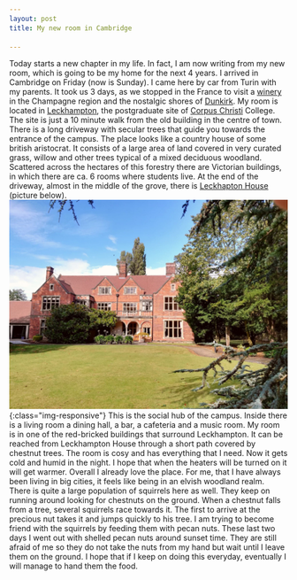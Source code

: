 ```yaml
---
layout: post
title: My new room in Cambridge

---
```


Today starts a new chapter in my life.
In fact, I am now writing from my new room, which is going to be my home for the next 4 years. I arrived in Cambridge on Friday (now is Sunday). I came here by car from Turin with my parents. It took us 3 days, as we stopped in the France to visit a [winery](https://www.champagne-coulon.com) in the Champagne region and the nostalgic shores of [Dunkirk](https://en.wikipedia.org/wiki/Dunkirk_evacuation).
My room is located in [Leckhampton](https://en.wikipedia.org/wiki/Leckhampton,_Corpus_Christi_College,_Cambridge), the postgraduate site of [Corpus Christi](https://en.wikipedia.org/wiki/Corpus_Christi_College,_Cambridge) College.
The site is just a 10 minute walk from the old building in the centre of town. There is a long driveway with secular trees that guide you towards the entrance of the campus. The place looks like a country house of some british aristocrat. It consists of a large area of land covered in very curated grass, willow and other trees typical of a mixed deciduous woodland. Scattered across the hectares of this forestry there are Victorian buildings, in which there are ca. 6 rooms where students live. At the end of the driveway, almost in the middle of the grove, there is [Leckhapton House](https://www.corpus.cam.ac.uk/conferences/function-rooms/leckhampton-house) (picture below).  
![Leckhampton](/assets/figs/leckhouse.jpg){:class="img-responsive"}
This is the social hub of the campus. Inside there is a living room a dining hall, a bar, a cafeteria and a music room.
My room is in one of the red-bricked buildings that surround Leckhampton. It can be reached from Leckhampton House through a short path covered by chestnut trees. The room is cosy and has everything that I need. Now it gets cold and humid in the night. I hope that when the heaters will be turned on it will get warmer.
Overall I already love the place. For me, that I have always been living in big cities, it feels like being in an elvish woodland realm. There is quite a large population of squirrels here as well. They keep on running around looking for chestnuts on the ground. When a chestnut falls from a tree, several squirrels race towards it. The first to arrive at the precious nut takes it and jumps quickly to his tree. I am trying to become friend with the squirrels by feeding them with pecan nuts. These last two days I went out with shelled pecan nuts around sunset time. They are still afraid of me so they do not take the nuts from my hand but wait until I leave them on the ground. I hope that if I keep on doing this everyday, eventually I will manage to hand them the food.
